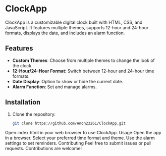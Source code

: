 # ClockApp

ClockApp is a customizable digital clock built with HTML, CSS, and JavaScript. It features multiple themes, supports 12-hour and 24-hour formats, displays the date, and includes an alarm function.

## Features

- **Custom Themes**: Choose from multiple themes to change the look of the clock.
- **12-Hour/24-Hour Format**: Switch between 12-hour and 24-hour time formats.
- **Date Display**: Option to show or hide the current date.
- **Alarm Function**: Set and manage alarms.

## Installation

1. Clone the repository:
   ```bash
   git clone https://github.com/Anon23261/ClockApp.git
Open index.html in your web browser to use ClockApp.
Usage
Open the app in a browser.
Select your preferred time format and theme.
Use the alarm settings to set reminders.
Contributing
Feel free to submit issues or pull requests. Contributions are welcome!